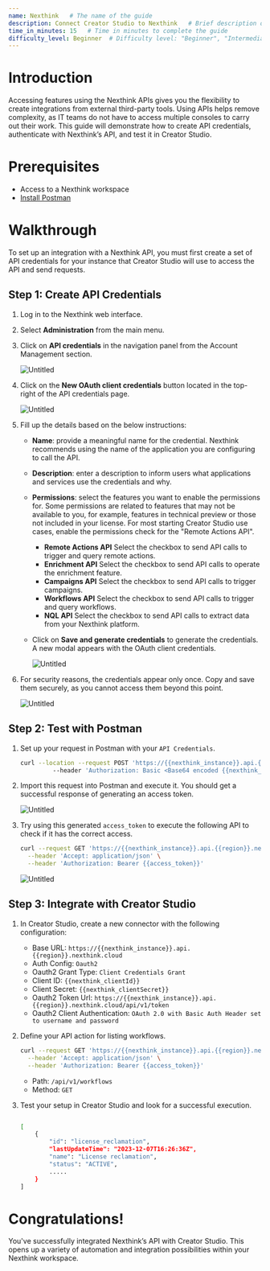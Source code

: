 ```yaml
---
name: Nexthink   # The name of the guide
description: Connect Creator Studio to Nexthink   # Brief description of the guide
time_in_minutes: 15   # Time in minutes to complete the guide
difficulty_level: Beginner  # Difficulty level: "Beginner", "Intermediate", or "Advanced"
---
```


# **Introduction**

Accessing features using the Nexthink APIs gives you the flexibility to create integrations from external third-party tools. Using APIs helps remove complexity, as IT teams do not have to access multiple consoles to carry out their work. This guide will demonstrate how to create API credentials, authenticate with Nexthink’s API, and test it in Creator Studio.

# **Prerequisites**

- Access to a Nexthink workspace
- [Install Postman](https://www.postman.com/downloads/)

# Walkthrough

To set up an integration with a Nexthink API, you must first create a set of API credentials for your instance that Creator Studio will use to access the API and send requests.

## **Step 1: Create API Credentials**

1. Log in to the Nexthink web interface.
2. Select **Administration** from the main menu.
3. Click on **API credentials** in the navigation panel from the Account Management section.
    
    ![Untitled](Authentication%20Tutorial%20Nexthink%20f0799a5634704e0587dead9284041f00/Untitled.png)
    
4. Click on the **New OAuth client credentials** button located in the top-right of the API credentials page.
    
    ![Untitled](Authentication%20Tutorial%20Nexthink%20f0799a5634704e0587dead9284041f00/Untitled%201.png)
    
5. Fill up the details based on the below instructions:
    - **Name**: provide a meaningful name for the credential. Nexthink recommends using the name of the application you are configuring to call the API.
    - **Description**: enter a description to inform users what applications and services use the credentials and why.
    - **Permissions**: select the features you want to enable the permissions for. Some permissions are related to features that may not be available to you, for example, features in technical preview or those not included in your license. For most starting Creator Studio use cases, enable the permissions check for the "Remote Actions API".
        - **Remote Actions API** Select the checkbox to send API calls to trigger and query remote actions.
        - **Enrichment API** Select the checkbox to send API calls to operate the enrichment feature.
        - **Campaigns API** Select the checkbox to send API calls to trigger campaigns.
        - **Workflows API** Select the checkbox to send API calls to trigger and query workflows.
        - **NQL API** Select the checkbox to send API calls to extract data from your Nexthink platform.
    - Click on **Save and generate credentials** to generate the credentials. A new modal appears with the OAuth client credentials.
        
        ![Untitled](Authentication%20Tutorial%20Nexthink%20f0799a5634704e0587dead9284041f00/Untitled%202.png)
        

1. For security reasons, the credentials appear only once. Copy and save them securely, as you cannot access them beyond this point.
    
    ![Untitled](Authentication%20Tutorial%20Nexthink%20f0799a5634704e0587dead9284041f00/Untitled%203.png)
    

## **Step 2: Test with Postman**

1. Set up your request in Postman with your `API Credentials`.
    
    ```bash
    curl --location --request POST 'https://{{nexthink_instance}}.api.{{region}}.nexthink.cloud/api/v1/token' 
    		 --header 'Authorization: Basic <Base64 encoded {{nexthink_clientId}}:{{nexthink_clientSecret}}>'
    ```
    
2. Import this request into Postman and execute it. You should get a successful response of generating an access token.
    
    ![Untitled](Authentication%20Tutorial%20Nexthink%20f0799a5634704e0587dead9284041f00/Untitled%204.png)
    
3. Try using this generated `access_token` to execute the following API to check if it has the correct access.
    
    ```bash
    curl --request GET 'https://{{nexthink_instance}}.api.{{region}}.nexthink.cloud/api/v1/workflows' \
      --header 'Accept: application/json' \
      --header 'Authorization: Bearer {{access_token}}'
    ```
    
    ![Untitled](Authentication%20Tutorial%20Nexthink%20f0799a5634704e0587dead9284041f00/Untitled%205.png)
    

## **Step 3: Integrate with Creator Studio**

1. In Creator Studio, create a new connector with the following configuration:
    - Base URL: `https://{{nexthink_instance}}.api.{{region}}.nexthink.cloud`
    - Auth Config: `Oauth2`
    - Oauth2 Grant Type: `Client Credentials Grant`
    - Client ID: `{{nexthink_clientId}}`
    - Client Secret: `{{nexthink_clientSecret}}`
    - Oauth2 Token Url: `https://{{nexthink_instance}}.api.{{region}}.nexthink.cloud/api/v1/token`
    - Oauth2 Client Authentication: `OAuth 2.0 with Basic Auth Header set to username and password`
2. Define your API action for listing workflows.
    
    ```bash
    curl --request GET 'https://{{nexthink_instance}}.api.{{region}}.nexthink.cloud/api/v1/workflows' \
      --header 'Accept: application/json' \
      --header 'Authorization: Bearer {{access_token}}'
    ```
    
    - Path: `/api/v1/workflows`
    - Method: `GET`
3. Test your setup in Creator Studio and look for a successful execution.
    
    ```bash
    
    [
    	{
    		"id": "license_reclamation",
    		"lastUpdateTime": "2023-12-07T16:26:36Z",
    		"name": "License reclamation",
    		"status": "ACTIVE",
    		.....
    	}
    ]
    ```
    

# **Congratulations!**

You've successfully integrated Nexthink’s API with Creator Studio. This opens up a variety of automation and integration possibilities within your Nexthink workspace.
